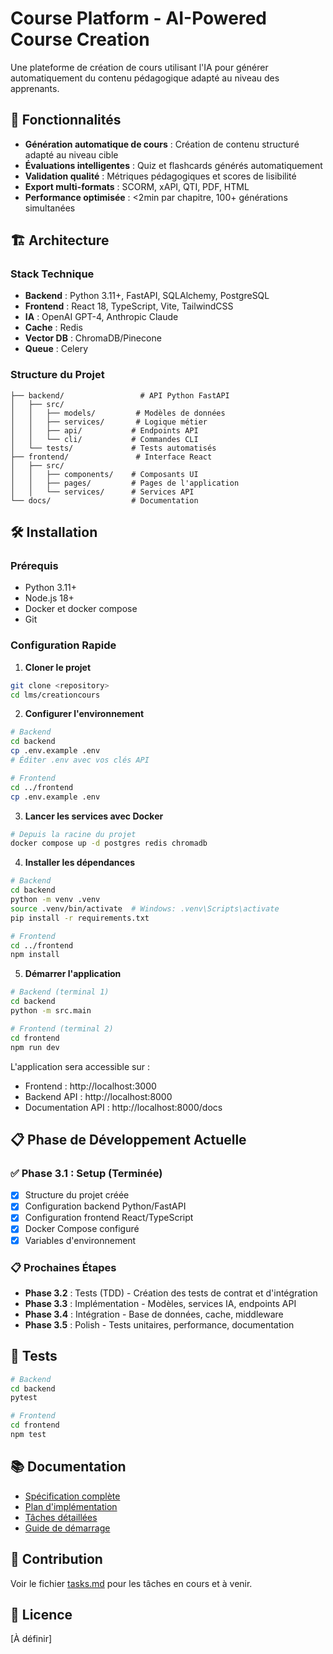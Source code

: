 # Course Platform - AI-Powered Course Creation

Une plateforme de création de cours utilisant l'IA pour générer automatiquement du contenu pédagogique adapté au niveau des apprenants.

## 🚀 Fonctionnalités

- **Génération automatique de cours** : Création de contenu structuré adapté au niveau cible
- **Évaluations intelligentes** : Quiz et flashcards générés automatiquement
- **Validation qualité** : Métriques pédagogiques et scores de lisibilité
- **Export multi-formats** : SCORM, xAPI, QTI, PDF, HTML
- **Performance optimisée** : <2min par chapitre, 100+ générations simultanées

## 🏗️ Architecture

### Stack Technique
- **Backend** : Python 3.11+, FastAPI, SQLAlchemy, PostgreSQL
- **Frontend** : React 18, TypeScript, Vite, TailwindCSS
- **IA** : OpenAI GPT-4, Anthropic Claude
- **Cache** : Redis
- **Vector DB** : ChromaDB/Pinecone
- **Queue** : Celery

### Structure du Projet
```
├── backend/                 # API Python FastAPI
│   ├── src/
│   │   ├── models/         # Modèles de données
│   │   ├── services/       # Logique métier
│   │   ├── api/           # Endpoints API
│   │   └── cli/           # Commandes CLI
│   └── tests/             # Tests automatisés
├── frontend/               # Interface React
│   ├── src/
│   │   ├── components/    # Composants UI
│   │   ├── pages/         # Pages de l'application
│   │   └── services/      # Services API
└── docs/                  # Documentation
```

## 🛠️ Installation

### Prérequis
- Python 3.11+
- Node.js 18+
- Docker et docker compose
- Git

### Configuration Rapide

1. **Cloner le projet**
```bash
git clone <repository>
cd lms/creationcours
```

2. **Configurer l'environnement**
```bash
# Backend
cd backend
cp .env.example .env
# Éditer .env avec vos clés API

# Frontend  
cd ../frontend
cp .env.example .env
```

3. **Lancer les services avec Docker**
```bash
# Depuis la racine du projet
docker compose up -d postgres redis chromadb
```

4. **Installer les dépendances**
```bash
# Backend
cd backend
python -m venv .venv
source .venv/bin/activate  # Windows: .venv\Scripts\activate
pip install -r requirements.txt

# Frontend
cd ../frontend
npm install
```

5. **Démarrer l'application**
```bash
# Backend (terminal 1)
cd backend
python -m src.main

# Frontend (terminal 2)  
cd frontend
npm run dev
```

L'application sera accessible sur :
- Frontend : http://localhost:3000
- Backend API : http://localhost:8000
- Documentation API : http://localhost:8000/docs

## 📋 Phase de Développement Actuelle

### ✅ Phase 3.1 : Setup (Terminée)
- [x] Structure du projet créée
- [x] Configuration backend Python/FastAPI
- [x] Configuration frontend React/TypeScript  
- [x] Docker Compose configuré
- [x] Variables d'environnement

### 📋 Prochaines Étapes
- **Phase 3.2** : Tests (TDD) - Création des tests de contrat et d'intégration
- **Phase 3.3** : Implémentation - Modèles, services IA, endpoints API
- **Phase 3.4** : Intégration - Base de données, cache, middleware
- **Phase 3.5** : Polish - Tests unitaires, performance, documentation

## 🧪 Tests

```bash
# Backend
cd backend
pytest

# Frontend
cd frontend
npm test
```

## 📚 Documentation

- [Spécification complète](./specs/001-plateforme-de-cr/spec.md)
- [Plan d'implémentation](./specs/001-plateforme-de-cr/plan.md)
- [Tâches détaillées](./specs/001-plateforme-de-cr/tasks.md)
- [Guide de démarrage](./specs/001-plateforme-de-cr/quickstart.md)

## 🤝 Contribution

Voir le fichier [tasks.md](./specs/001-plateforme-de-cr/tasks.md) pour les tâches en cours et à venir.

## 📄 Licence

[À définir]